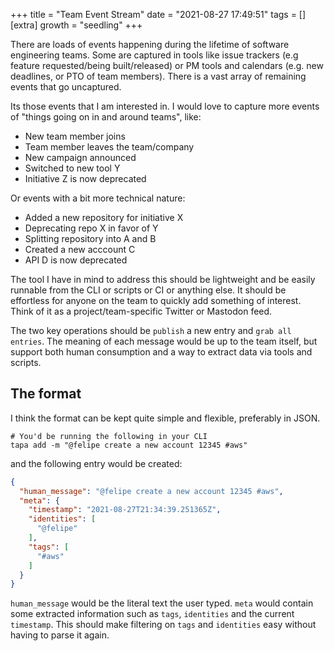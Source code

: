 +++
title = "Team Event Stream"
date = "2021-08-27 17:49:51"
tags = []
[extra]
growth = "seedling"
+++

There are loads of events happening during the lifetime of software engineering teams.
Some are captured in tools like issue trackers (e.g feature requested/being built/released)
or PM tools and calendars (e.g. new deadlines, or PTO of team members).
There is a vast array of remaining events that go uncaptured.

Its those events that I am interested in.
I would love to capture more events of "things going on in and around teams", like:
* New team member joins
* Team member leaves the team/company
* New campaign announced
* Switched to new tool Y
* Initiative Z is now deprecated

Or events with a bit more technical nature:
* Added a new repository for initiative X
* Deprecating repo X in favor of Y
* Splitting repository into A and B
* Created a new acccount C
* API D is now deprecated

The tool I have in mind to address this should be lightweight and be easily
runnable from the CLI or scripts or CI or anything else.
It should be effortless for anyone on the team to quickly add something of interest.
Think of it as a project/team-specific Twitter or Mastodon feed.

The two key operations should be `publish` a new entry and `grab all entries`.
The meaning of each message would be up to the team itself, but support both human consumption
and a way to extract data via tools and scripts.


## The format

I think the format can be kept quite simple and flexible, preferably in JSON.

```shell
# You'd be running the following in your CLI
tapa add -m "@felipe create a new account 12345 #aws"
```

and the following entry would be created:

```json
{
  "human_message": "@felipe create a new account 12345 #aws",
  "meta": {
    "timestamp": "2021-08-27T21:34:39.251365Z",
    "identities": [
      "@felipe"
    ],
    "tags": [
      "#aws"
    ]
  }
}
```

`human_message` would be the literal text the user typed.
`meta` would contain some extracted information such as `tags`, `identities` and the current `timestamp`.
This should make filtering on `tags` and `identities` easy without having to parse it again.
